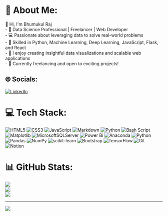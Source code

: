 # 💫 About Me:
👋 Hi, I'm Bhumukul Raj <br>- 🌟 Data Science Professional | Freelancer | Web Developer  <br>- 💻 Passionate about leveraging data to solve real-world problems  <br>- 🔧 Skilled in Python, Machine Learning, Deep Learning, JavaScript, Flask, and React  <br>- 🚀 I enjoy creating insightful data visualizations and scalable web applications  <br>- 🎯 Currently freelancing and open to exciting projects!<br>


## 🌐 Socials:
[![LinkedIn](https://img.shields.io/badge/LinkedIn-%230077B5.svg?logo=linkedin&logoColor=white)](https://linkedin.com/in/bhumukul-raj) 

# 💻 Tech Stack:
![HTML5](https://img.shields.io/badge/html5-%23E34F26.svg?style=flat&logo=html5&logoColor=white) ![CSS3](https://img.shields.io/badge/css3-%231572B6.svg?style=flat&logo=css3&logoColor=white) ![JavaScript](https://img.shields.io/badge/javascript-%23323330.svg?style=flat&logo=javascript&logoColor=%23F7DF1E) ![Markdown](https://img.shields.io/badge/markdown-%23000000.svg?style=flat&logo=markdown&logoColor=white) ![Python](https://img.shields.io/badge/python-3670A0?style=flat&logo=python&logoColor=ffdd54) ![Bash Script](https://img.shields.io/badge/bash_script-%23121011.svg?style=flat&logo=gnu-bash&logoColor=white) ![Matplotlib](https://img.shields.io/badge/Matplotlib-%23ffffff.svg?style=flat&logo=Matplotlib&logoColor=black) ![MicrosoftSQLServer](https://img.shields.io/badge/Microsoft%20SQL%20Server-CC2927?style=flat&logo=microsoft%20sql%20server&logoColor=white) ![Power Bi](https://img.shields.io/badge/power_bi-F2C811?style=flat&logo=powerbi&logoColor=black) ![Anaconda](https://img.shields.io/badge/Anaconda-%2344A833.svg?style=flat&logo=anaconda&logoColor=white) ![Python](https://img.shields.io/badge/python-3670A0?style=flat&logo=python&logoColor=ffdd54) ![Pandas](https://img.shields.io/badge/pandas-%23150458.svg?style=flat&logo=pandas&logoColor=white) ![NumPy](https://img.shields.io/badge/numpy-%23013243.svg?style=flat&logo=numpy&logoColor=white) ![scikit-learn](https://img.shields.io/badge/scikit--learn-%23F7931E.svg?style=flat&logo=scikit-learn&logoColor=white) ![Bootstrap](https://img.shields.io/badge/bootstrap-%238511FA.svg?style=flat&logo=bootstrap&logoColor=white) ![TensorFlow](https://img.shields.io/badge/TensorFlow-%23FF6F00.svg?style=flat&logo=TensorFlow&logoColor=white) ![Git](https://img.shields.io/badge/git-%23F05033.svg?style=flat&logo=git&logoColor=white) ![Notion](https://img.shields.io/badge/Notion-%23000000.svg?style=flat&logo=notion&logoColor=white)
# 📊 GitHub Stats:
![](https://github-readme-stats.vercel.app/api?username=bhumukul-raj&theme=radical&hide_border=true&include_all_commits=true&count_private=true)<br/>
![](https://github-readme-streak-stats.herokuapp.com/?user=bhumukul-raj&theme=radical&hide_border=true)<br/>
![](https://github-readme-stats.vercel.app/api/top-langs/?username=bhumukul-raj&theme=radical&hide_border=true&include_all_commits=true&count_private=true&layout=compact)

---
[![](https://visitcount.itsvg.in/api?id=bhumukul-raj&icon=0&color=0)](https://visitcount.itsvg.in)

<!-- Proudly created with GPRM ( https://gprm.itsvg.in ) -->
